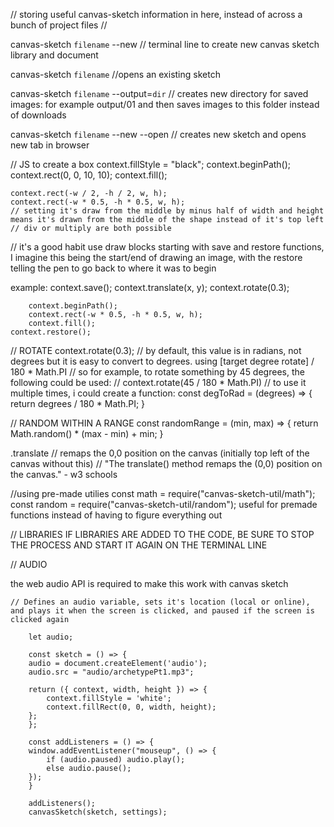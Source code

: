 // storing useful canvas-sketch information in here, instead of across a bunch of project files //

canvas-sketch `filename` --new
// terminal line to create new canvas sketch library and document

canvas-sketch `filename`
//opens an existing sketch

canvas-sketch `filename` --output=`dir`
// creates new directory for saved images: for example output/01 and then saves images to this folder instead of downloads

canvas-sketch `filename` --new --open
// creates new sketch and opens new tab in browser



// JS to create a box
context.fillStyle = "black";
context.beginPath();
context.rect(0, 0, 10, 10);
context.fill();


    context.rect(-w / 2, -h / 2, w, h);
    context.rect(-w * 0.5, -h * 0.5, w, h);
    // setting it's draw from the middle by minus half of width and height means it's drawn from the middle of the shape instead of it's top left
    // div or multiply are both possible

// it's a good habit use draw blocks starting with save and restore functions, I imagine this being the start/end of drawing an image, with the restore telling the pen to go back to where it was to begin

example:
    context.save();
        context.translate(x, y);
        context.rotate(0.3);
        
        context.beginPath();
        context.rect(-w * 0.5, -h * 0.5, w, h);
        context.fill();
    context.restore();


// ROTATE
      context.rotate(0.3);
      // by default, this value is in radians, not degrees but it is easy to convert to degrees. using [target degree rotate] / 180 * Math.PI
      // so for example, to rotate something by 45 degrees, the following could be used:
      // context.rotate(45 / 180 * Math.PI)
      // to use it multiple times, i could create a function:
      const degToRad = (degrees) => {
        return degrees / 180 * Math.PI;
      }

// RANDOM WITHIN A RANGE
const randomRange = (min, max) => {
    return Math.random() * (max - min) + min;
}





.translate
// remaps the 0,0 position on the canvas (initially top left of the canvas without this)
// "The translate() method remaps the (0,0) position on the canvas." - w3 schools


//using pre-made utilies
const math = require("canvas-sketch-util/math");
const random = require("canvas-sketch-util/random");
useful for premade functions instead of having to figure everything out

// LIBRARIES
IF LIBRARIES ARE ADDED TO THE CODE, BE SURE TO STOP THE PROCESS AND START IT AGAIN ON THE TERMINAL LINE


// AUDIO

the web audio API is required to make this work with canvas sketch

    // Defines an audio variable, sets it's location (local or online), and plays it when the screen is clicked, and paused if the screen is clicked again

        let audio;

        const sketch = () => {
        audio = document.createElement('audio');
        audio.src = "audio/archetypePt1.mp3";

        return ({ context, width, height }) => {
            context.fillStyle = 'white';
            context.fillRect(0, 0, width, height);
        };
        };

        const addListeners = () => {
        window.addEventListener("mouseup", () => {
            if (audio.paused) audio.play();
            else audio.pause();
        });
        }

        addListeners();
        canvasSketch(sketch, settings);

    